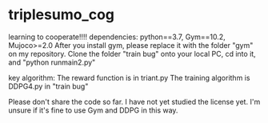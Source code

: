 # triplesumo_cog
learning to cooperate!!!!
dependencies: python==3.7, Gym==10.2, Mujoco>=2.0
After you install gym, please replace it with the folder "gym" on my repository. 
Clone the folder "train bug" onto your local PC, cd into it, and "python runmain2.py"

key algorithm:
The reward function is in triant.py
The training algorithm is DDPG4.py in "train bug"

Please don't share the code so far. I have not yet studied the license yet. I'm unsure if it's fine to use Gym and DDPG in this way.
